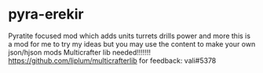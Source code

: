 # pyra-erekir
Pyratite focused mod which adds units turrets drills power and more
this is a mod for me to try my ideas but you may use the content to make your own json/hjson mods
Multicrafter lib needed!!!!!!!
https://github.com/liplum/multicrafterlib
for feedback: vali#5378
